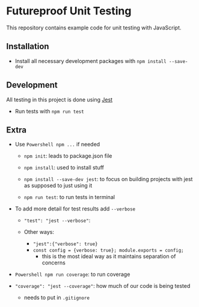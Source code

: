 # Futureproof Unit Testing

This repository contains example code for unit testing with JavaScript.

## Installation

- Install all necessary development packages with `npm install --save-dev`

## Development

All testing in this project is done using [Jest](https://jestjs.io/)

- Run tests with `npm run test`

## Extra

- Use `Powershell npm ...` if needed

  - `npm init`: leads to package.json file

  - `npm install`: used to install stuff

  - `npm install --save-dev jest`: to focus on building projects with jest as supposed to just using it

  - `npm run test`: to run tests in terminal

- To add more detail for test results add `--verbose`

  - `"test": "jest --verbose"`:
  - Other ways:

    - `"jest":{"verbose": true}`
    - `const config = {verbose: true}; module.exports = config;`
      - this is the most ideal way as it maintains separation of concerns

- `Powershell npm run coverage`: to run coverage

- `"coverage": "jest --coverage"`: how much of our code is being tested
  - needs to put in `.gitignore`
